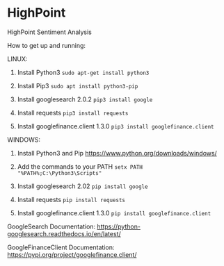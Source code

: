 # HighPoint
HighPoint Sentiment Analysis

How to get up and running:

LINUX: 

1) Install Python3
`sudo apt-get install python3`

2) Install Pip3
`sudo apt install python3-pip`

3) Install googlesearch 2.0.2
`pip3 install google`

4) Install requests
`pip3 install requests`

5) Install googlefinance.client 1.3.0
`pip3 install googlefinance.client`

WINDOWS:

1) Install Python3 and Pip
https://www.python.org/downloads/windows/

2) Add the commands to your PATH 
`setx PATH "%PATH%;C:\Python3\Scripts"`

3) Install googlesearch 2.02
`pip install google`

4) Install requests
`pip install requests`

5) Install googlefinance.client 1.3.0
`pip install googlefinance.client`


GoogleSearch Documentation:
https://python-googlesearch.readthedocs.io/en/latest/


GoogleFinanceClient Documentation:
https://pypi.org/project/googlefinance.client/

